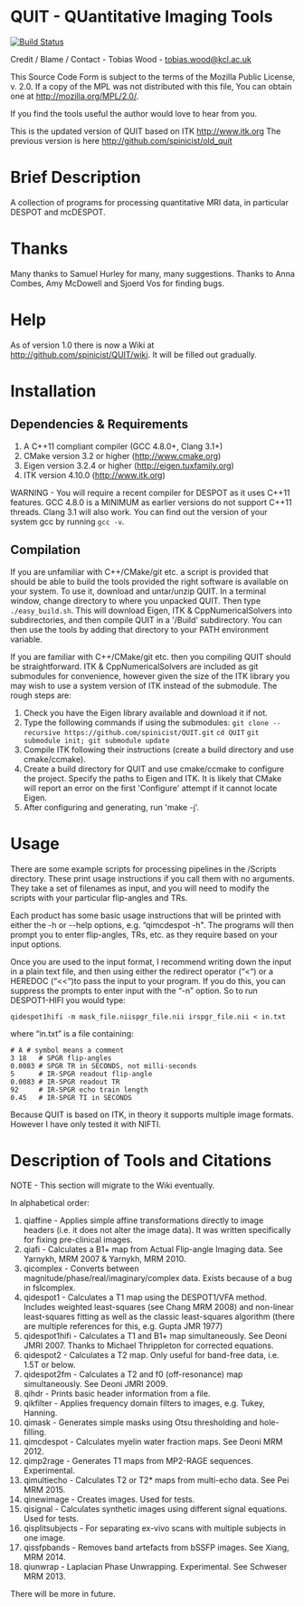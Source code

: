 # QUIT - QUantitative Imaging Tools #

[![Build Status](https://travis-ci.org/spinicist/quit.svg?branch=modules)](https://travis-ci.org/spinicist/quit)

Credit / Blame / Contact - Tobias Wood - tobias.wood@kcl.ac.uk

This Source Code Form is subject to the terms of the Mozilla Public
License, v. 2.0. If a copy of the MPL was not distributed with this
file, You can obtain one at http://mozilla.org/MPL/2.0/.
 
If you find the tools useful the author would love to hear from you.

This is the updated version of QUIT based on ITK http://www.itk.org
The previous version is here http://github.com/spinicist/old_quit

# Brief Description #

A collection of programs for processing quantitative MRI data, in particular
DESPOT and mcDESPOT.

# Thanks #

Many thanks to Samuel Hurley for many, many suggestions.
Thanks to Anna Combes, Amy McDowell and Sjoerd Vos for finding bugs.

# Help #

As of version 1.0 there is now a Wiki at http://github.com/spinicist/QUIT/wiki.
It will be filled out gradually.

# Installation #

## Dependencies & Requirements ##

1. A C++11 compliant compiler (GCC 4.8.0+, Clang 3.1+)
2. CMake version 3.2 or higher (http://www.cmake.org)
3. Eigen version 3.2.4 or higher (http://eigen.tuxfamily.org)
4. ITK version 4.10.0 (http://www.itk.org)

WARNING - You will require a recent compiler for DESPOT as it uses C++11
features. GCC 4.8.0 is a MINIMUM as earlier versions do not support C++11
threads. Clang 3.1 will also work. You can find out the version of your
system gcc by running `gcc -v`.

## Compilation ##

If you are unfamiliar with C++/CMake/git etc. a script is provided that should
be able to build the tools provided the right software is available on your 
system. To use it, download and untar/unzip QUIT. In a terminal window, change
directory to where you unpacked QUIT. Then type `./easy_build.sh`. This will
download Eigen, ITK & CppNumericalSolvers into subdirectories, and then compile
QUIT in a '/Build' subdirectory. You can then use the tools by adding that
directory to your PATH environment variable.

If you are familiar with C++/CMake/git etc. then you compiling QUIT should be
straightforward. ITK & CppNumericalSolvers are included as git submodules for
convenience, however given the size of the ITK library you may wish to use a
system version of ITK instead of the submodule. The rough steps are:

1. Check you have the Eigen library available and download it if not.
2. Type the following commands if using the submodules: 
`git clone --recursive https://github.com/spinicist/QUIT.git`
`cd QUIT`
`git submodule init; git submodule update`
3. Compile ITK following their instructions (create a build directory and use
cmake/ccmake).
4. Create a build directory for QUIT and use cmake/ccmake to configure the
project. Specify the paths to Eigen and ITK. It is likely that CMake will
report an error on the first 'Configure' attempt if it cannot locate Eigen.
5. After configuring and generating, run 'make -j'.

# Usage #

There are some example scripts for processing pipelines in the /Scripts
directory. These print usage instructions if you call them with no arguments.
They take a set of filenames as input, and you will need to modify the scripts
with your particular flip-angles and TRs.

Each product has some basic usage instructions that will be printed with either
the -h or --help options, e.g. “qimcdespot -h". The programs will then prompt you
to enter flip-angles, TRs, etc. as they require based on your input options.

Once you are used to the input format, I recommend writing down the input in a
plain text file, and then using either the redirect operator (“<“) or a HEREDOC
(“<<“)to pass the input to your program. If you do this, you can suppress the
prompts to enter input with the “-n” option. So to run DESPOT1-HIFI you would
type:

	qidespot1hifi -m mask_file.niispgr_file.nii irspgr_file.nii < in.txt

where “in.txt” is a file containing:

	# A # symbol means a comment
	3 18   # SPGR flip-angles
	0.0083 # SPGR TR in SECONDS, not milli-seconds
	5      # IR-SPGR readout flip-angle
	0.0083 # IR-SPGR readout TR
	92     # IR-SPGR echo train length
	0.45   # IR-SPGR TI in SECONDS

Because QUIT is based on ITK, in theory it supports multiple image formats.
However I have only tested it with NIFTI.

# Description of Tools and Citations #

NOTE - This section will migrate to the Wiki eventually.

In alphabetical order:

1. qiaffine - Applies simple affine transformations directly to image headers (i.e. it does not alter the image data). It was written specifically for fixing pre-clinical images.
2. qiafi - Calculates a B1+ map from Actual Flip-angle Imaging data. See Yarnykh, MRM 2007 & Yarnykh, MRM 2010.
3. qicomplex - Converts between magnitude/phase/real/imaginary/complex data. Exists because of a bug in fslcomplex.
4. qidespot1 - Calculates a T1 map using the DESPOT1/VFA method. Includes weighted least-squares (see Chang MRM 2008) and non-linear least-squares fitting as well as the classic least-squares algorithm (there are multiple references for this, e.g. Gupta JMR 1977)
5. qidespot1hifi - Calculates a T1 and B1+ map simultaneously. See Deoni JMRI 2007. Thanks to Michael Thrippleton for corrected equations.
6. qidespot2 - Calculates a T2 map. Only useful for band-free data, i.e. 1.5T or below.
7. qidespot2fm - Calculates a T2 and f0 (off-resonance) map simultaneously. See Deoni JMRI 2009.
8. qihdr - Prints basic header information from a file.
9. qikfilter - Applies frequency domain filters to images, e.g. Tukey, Hanning.
10. qimask - Generates simple masks using Otsu thresholding and hole-filling.
11. qimcdespot - Calculates myelin water fraction maps. See Deoni MRM 2012.
12. qimp2rage - Generates T1 maps from MP2-RAGE sequences. Experimental.
13. qimultiecho - Calculates T2 or T2* maps from multi-echo data. See Pei MRM 2015.
14. qinewimage - Creates images. Used for tests.
15. qisignal - Calculates synthetic images using different signal equations. Used for tests.
16. qisplitsubjects - For separating ex-vivo scans with multiple subjects in one image.
17. qissfpbands - Removes band artefacts from bSSFP images. See Xiang, MRM 2014.
18. qiunwrap - Laplacian Phase Unwrapping. Experimental. See Schweser MRM 2013.

There will be more in future.
